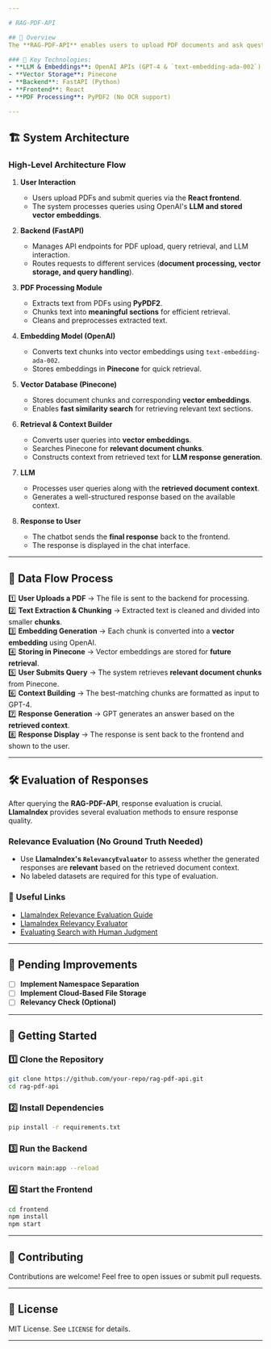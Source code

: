 ```yaml
---

# RAG-PDF-API

## 📌 Overview  
The **RAG-PDF-API** enables users to upload PDF documents and ask questions, receiving intelligent responses based on the document content. It utilizes **Retrieval-Augmented Generation (RAG)** with **LLMs, embeddings, and a vector database** for efficient document-based querying.

### 🔹 Key Technologies:
- **LLM & Embeddings**: OpenAI APIs (GPT-4 & `text-embedding-ada-002`)
- **Vector Storage**: Pinecone
- **Backend**: FastAPI (Python)
- **Frontend**: React
- **PDF Processing**: PyPDF2 (No OCR support)

---
```


## 🏗️ System Architecture

### **High-Level Architecture Flow**

1. **User Interaction**

   - Users upload PDFs and submit queries via the **React frontend**.
   - The system processes queries using OpenAI's **LLM and stored vector embeddings**.

2. **Backend (FastAPI)**

   - Manages API endpoints for PDF upload, query retrieval, and LLM interaction.
   - Routes requests to different services (**document processing, vector storage, and query handling**).

3. **PDF Processing Module**

   - Extracts text from PDFs using **PyPDF2**.
   - Chunks text into **meaningful sections** for efficient retrieval.
   - Cleans and preprocesses extracted text.

4. **Embedding Model (OpenAI)**

   - Converts text chunks into vector embeddings using `text-embedding-ada-002`.
   - Stores embeddings in **Pinecone** for quick retrieval.

5. **Vector Database (Pinecone)**

   - Stores document chunks and corresponding **vector embeddings**.
   - Enables **fast similarity search** for retrieving relevant text sections.

6. **Retrieval & Context Builder**

   - Converts user queries into **vector embeddings**.
   - Searches Pinecone for **relevant document chunks**.
   - Constructs context from retrieved text for **LLM response generation**.

7. **LLM**

   - Processes user queries along with the **retrieved document context**.
   - Generates a well-structured response based on the available context.

8. **Response to User**
   - The chatbot sends the **final response** back to the frontend.
   - The response is displayed in the chat interface.

---

## 🔄 Data Flow Process

1️⃣ **User Uploads a PDF** → The file is sent to the backend for processing.  
2️⃣ **Text Extraction & Chunking** → Extracted text is cleaned and divided into smaller **chunks**.  
3️⃣ **Embedding Generation** → Each chunk is converted into a **vector embedding** using OpenAI.  
4️⃣ **Storing in Pinecone** → Vector embeddings are stored for **future retrieval**.  
5️⃣ **User Submits Query** → The system retrieves **relevant document chunks** from Pinecone.  
6️⃣ **Context Building** → The best-matching chunks are formatted as input to GPT-4.  
7️⃣ **Response Generation** → GPT generates an answer based on the **retrieved context**.  
8️⃣ **Response Display** → The response is sent back to the frontend and shown to the user.

---

## 🛠️ Evaluation of Responses

After querying the **RAG-PDF-API**, response evaluation is crucial. **LlamaIndex** provides several evaluation methods to ensure response quality.

### **Relevance Evaluation (No Ground Truth Needed)**

- Use **LlamaIndex's `RelevancyEvaluator`** to assess whether the generated responses are **relevant** based on the retrieved document context.
- No labeled datasets are required for this type of evaluation.

### 🔗 **Useful Links**

- [LlamaIndex Relevance Evaluation Guide](https://docs.llamaindex.ai/en/module_guides/evaluating/usage_pattern.html)
- [LlamaIndex Relevancy Evaluator](https://docs.llamaindex.ai/en/stable/examples/evaluation/relevancy_eval.html)
- [Evaluating Search with Human Judgment](https://dtunkelang.medium.com/evaluating-search-using-human-judgement-fbb2eeba37d9)

---

## 📌 Pending Improvements

- [ ] **Implement Namespace Separation**
- [ ] **Implement Cloud-Based File Storage**
- [ ] **Relevancy Check (Optional)**

---

## 🚀 Getting Started

### **1️⃣ Clone the Repository**

```sh
git clone https://github.com/your-repo/rag-pdf-api.git
cd rag-pdf-api
```

### **2️⃣ Install Dependencies**

```sh
pip install -r requirements.txt
```

### **3️⃣ Run the Backend**

```sh
uvicorn main:app --reload
```

### **4️⃣ Start the Frontend**

```sh
cd frontend
npm install
npm start
```

---

## 🎯 Contributing

Contributions are welcome! Feel free to open issues or submit pull requests.

---

## 📜 License

MIT License. See `LICENSE` for details.

---
